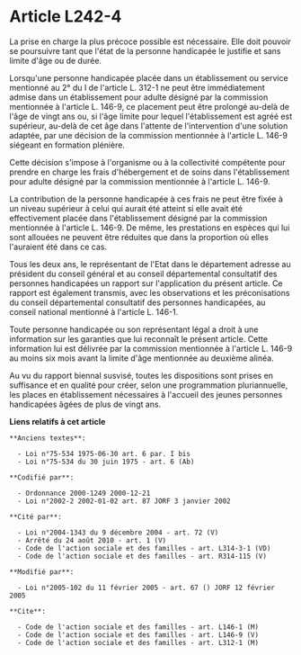 # Article L242-4

La prise en charge la plus précoce possible est nécessaire. Elle doit pouvoir se poursuivre tant que l'état de la personne
handicapée le justifie et sans limite d'âge ou de durée.

Lorsqu'une personne handicapée placée dans un établissement ou service mentionné au 2° du I de l'article L. 312-1 ne peut
être immédiatement admise dans un établissement pour adulte désigné par la commission mentionnée à l'article L. 146-9, ce
placement peut être prolongé au-delà de l'âge de vingt ans ou, si l'âge limite pour lequel l'établissement est agréé est
supérieur, au-delà de cet âge dans l'attente de l'intervention d'une solution adaptée, par une décision de la commission
mentionnée à l'article L. 146-9 siégeant en formation plénière.

Cette décision s'impose à l'organisme ou à la collectivité compétente pour prendre en charge les frais d'hébergement et de
soins dans l'établissement pour adulte désigné par la commission mentionnée à l'article L. 146-9.

La contribution de la personne handicapée à ces frais ne peut être fixée à un niveau supérieur à celui qui aurait été atteint
si elle avait été effectivement placée dans l'établissement désigné par la commission mentionnée à l'article L. 146-9. De
même, les prestations en espèces qui lui sont allouées ne peuvent être réduites que dans la proportion où elles l'auraient
été dans ce cas.

Tous les deux ans, le représentant de l'Etat dans le département adresse au président du conseil général et au conseil
départemental consultatif des personnes handicapées un rapport sur l'application du présent article. Ce rapport est également
transmis, avec les observations et les préconisations du conseil départemental consultatif des personnes handicapées, au
conseil national mentionné à l'article L. 146-1.

Toute personne handicapée ou son représentant légal a droit à une information sur les garanties que lui reconnaît le présent
article. Cette information lui est délivrée par la commission mentionnée à l'article L. 146-9 au moins six mois avant la
limite d'âge mentionnée au deuxième alinéa.

Au vu du rapport biennal susvisé, toutes les dispositions sont prises en suffisance et en qualité pour créer, selon une
programmation pluriannuelle, les places en établissement nécessaires à l'accueil des jeunes personnes handicapées âgées de
plus de vingt ans.

**Liens relatifs à cet article**

	**Anciens textes**:

	  - Loi n°75-534 1975-06-30 art. 6 par. I bis
	  - Loi n°75-534 du 30 juin 1975 - art. 6 (Ab)

	**Codifié par**:

	  - Ordonnance 2000-1249 2000-12-21
	  - Loi n°2002-2 2002-01-02 art. 87 JORF 3 janvier 2002

	**Cité par**:

	  - Loi n°2004-1343 du 9 décembre 2004 - art. 72 (V)
	  - Arrêté du 24 août 2010 - art. 1 (V)
	  - Code de l'action sociale et des familles - art. L314-3-1 (VD)
	  - Code de l'action sociale et des familles - art. R314-115 (V)

	**Modifié par**:

	  - Loi n°2005-102 du 11 février 2005 - art. 67 () JORF 12 février 2005

	**Cite**:

	  - Code de l'action sociale et des familles - art. L146-1 (M)
	  - Code de l'action sociale et des familles - art. L146-9 (V)
	  - Code de l'action sociale et des familles - art. L312-1 (M)

